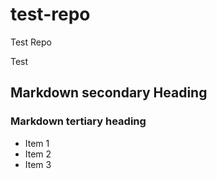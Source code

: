 # test-repo
Test Repo 

Test

## Markdown secondary Heading
### Markdown tertiary heading


* Item 1
* Item 2
* Item 3
